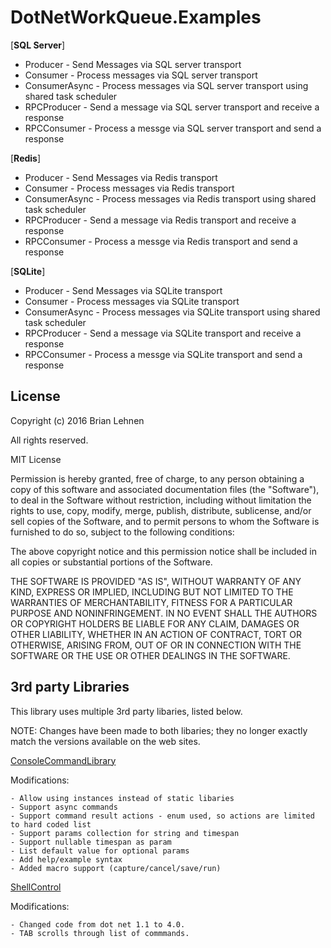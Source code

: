 DotNetWorkQueue.Examples
=========

[**SQL Server**]
- Producer - Send Messages via SQL server transport
- Consumer - Process messages via SQL server transport
- ConsumerAsync - Process messages via SQL server transport using shared task scheduler
- RPCProducer - Send a message via SQL server transport and receive a response
- RPCConsumer - Process a messge via SQL server transport and send a response

[**Redis**]
- Producer - Send Messages via Redis transport
- Consumer - Process messages via Redis transport
- ConsumerAsync - Process messages via Redis transport using shared task scheduler
- RPCProducer - Send a message via Redis transport and receive a response
- RPCConsumer - Process a messge via Redis transport and send a response

[**SQLite**]
- Producer - Send Messages via SQLite transport
- Consumer - Process messages via SQLite transport
- ConsumerAsync - Process messages via SQLite transport using shared task scheduler
- RPCProducer - Send a message via SQLite transport and receive a response
- RPCConsumer - Process a messge via SQLite transport and send a response

License
--------
Copyright (c) 2016 Brian Lehnen

All rights reserved.

MIT License

Permission is hereby granted, free of charge, to any person obtaining a copy
of this software and associated documentation files (the "Software"), to deal
in the Software without restriction, including without limitation the rights
to use, copy, modify, merge, publish, distribute, sublicense, and/or sell
copies of the Software, and to permit persons to whom the Software is
furnished to do so, subject to the following conditions:

The above copyright notice and this permission notice shall be included in
all copies or substantial portions of the Software.

THE SOFTWARE IS PROVIDED "AS IS", WITHOUT WARRANTY OF ANY KIND, EXPRESS OR
IMPLIED, INCLUDING BUT NOT LIMITED TO THE WARRANTIES OF MERCHANTABILITY,
FITNESS FOR A PARTICULAR PURPOSE AND NONINFRINGEMENT. IN NO EVENT SHALL THE
AUTHORS OR COPYRIGHT HOLDERS BE LIABLE FOR ANY CLAIM, DAMAGES OR OTHER
LIABILITY, WHETHER IN AN ACTION OF CONTRACT, TORT OR OTHERWISE, ARISING FROM,
OUT OF OR IN CONNECTION WITH THE SOFTWARE OR THE USE OR OTHER DEALINGS IN
THE SOFTWARE.

3rd party Libraries
--------

This library uses multiple 3rd party libaries, listed below.

NOTE: Changes have been made to both libaries; they no longer exactly match the versions available on the web sites.

[ConsoleCommandLibrary ](http://www.codeproject.com/Articles/816301/Csharp-Building-a-Useful-Extensible-NET-Console-Ap)

Modifications:

    - Allow using instances instead of static libaries
    - Support async commands
    - Support command result actions - enum used, so actions are limited to hard coded list
    - Support params collection for string and timespan
    - Support nullable timespan as param
    - List default value for optional params
    - Add help/example syntax
    - Added macro support (capture/cancel/save/run)


[ShellControl ](http://www.codeproject.com/Articles/9621/ShellControl-A-console-emulation-control)

Modifications:

    - Changed code from dot net 1.1 to 4.0.
    - TAB scrolls through list of commmands.